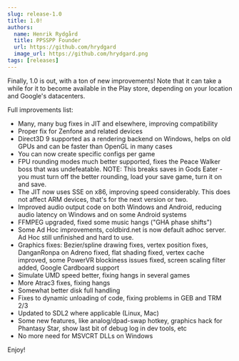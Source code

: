 ```yaml
---
slug: release-1.0
title: 1.0!
authors:
  name: Henrik Rydgård
  title: PPSSPP Founder
  url: https://github.com/hrydgard
  image_url: https://github.com/hrydgard.png
tags: [releases]
---
```


Finally, 1.0 is out, with a ton of new improvements! Note that it can take a while for it to become available in the Play store, depending on your location and Google's datacenters.

Full improvements list:

* Many, many bug fixes in JIT and elsewhere, improving compatibility
* Proper fix for Zenfone and related devices
* Direct3D 9 supported as a rendering backend on Windows, helps on old GPUs and can be faster than OpenGL in many cases
* You can now create specific configs per game
* FPU rounding modes much better supported, fixes the Peace Walker boss that was undefeatable. NOTE: This breaks saves in Gods Eater - you must turn off the better rounding, load your save game, turn it on and save.
* The JIT now uses SSE on x86, improving speed considerably. This does not affect ARM devices, that's for the next version or two.
* Improved audio output code on both Windows and Android, reducing audio latency on Windows and on some Android systems
* FFMPEG upgraded, fixed some music hangs ("GHA phase shifts")
* Some Ad Hoc improvements, coldbird.net is now default adhoc server. Ad Hoc still unfinished and hard to use.
* Graphics fixes: Bezier/spline drawing fixes, vertex position fixes, DanganRonpa on Adreno fixed, flat shading fixed, vertex cache improved, some PowerVR blockiness issues fixed, screen scaling filter added, Google Cardboard support
* Simulate UMD speed better, fixing hangs in several games
* More Atrac3 fixes, fixing hangs
* Somewhat better disk full handling
* Fixes to dynamic unloading of code, fixing problems in GEB and TRM 2/3
* Updated to SDL2 where applicable (Linux, Mac)
* Some new features, like analog/dpad-swap hotkey, graphics hack for Phantasy Star, show last bit of debug log in dev tools, etc
* No more need for MSVCRT DLLs on Windows

Enjoy!
